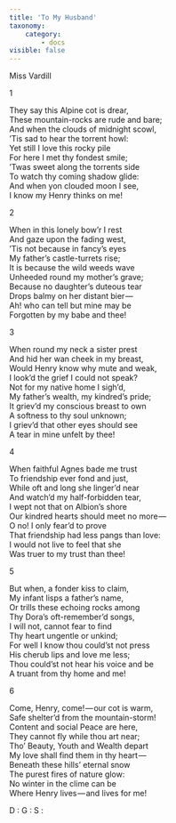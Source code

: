 ```yaml
---
title: 'To My Husband'
taxonomy:
    category:
        - docs
visible: false
---
```


<div class="author">Miss Vardill</div>

1

They say this Alpine cot is drear,  
These mountain-rocks are rude and bare;  
And when the clouds of midnight scowl,  
’Tis sad to hear the torrent howl:  
Yet still I love this rocky pile  
For here I met thy fondest smile;  
’Twas sweet along the torrents side  
To watch thy coming shadow glide:  
And when yon clouded moon I see,  
I know my Henry thinks on me!

2

When in this lonely bow’r I rest  
And gaze upon the fading west,  
’Tis not because in fancy’s eyes  
My father’s castle-turrets rise;  
It is because the wild weeds wave  
Unheeded round my mother’s grave;  
Because no daughter’s duteous tear  
Drops balmy on her distant bier —   
Ah! who can tell but mine may be  
Forgotten by my babe and thee!  

3

When round my neck a sister prest  
And hid her wan cheek in my breast,  
Would Henry know why mute and weak,  
I look’d the grief I could not speak?  
Not for my native home I sigh’d,  
My father’s wealth, my kindred’s pride;  
It griev’d my conscious breast to own  
A softness to thy soul unknown;  
I griev’d that other eyes should see  
A tear in mine unfelt by thee!

4

When faithful Agnes bade me trust  
To friendship ever fond and just,  
While oft and long she linger’d near  
And watch’d my half-forbidden tear,  
I wept not that on Albion’s shore  
Our kindred hearts should meet no more —   
O no! I only fear’d to prove  
That friendship had less pangs than love:  
I would not live to feel that she  
Was truer to my trust than thee!

5

But when, a fonder kiss to claim,  
My infant lisps a father’s name,  
Or trills these echoing rocks among  
Thy Dora’s oft-remember’d songs,  
I will not, cannot fear to find  
Thy heart ungentle or unkind;  
For well I know thou could’st not press  
His cherub lips and love me less;  
Thou could’st not hear his voice and be  
A truant from thy home and me!  

6

Come, Henry, come! — our cot is warm,  
Safe shelter’d from the mountain-storm!  
Content and social Peace are here,  
They cannot fly while thou art near;  
Tho’ Beauty, Youth and Wealth depart  
My love shall find them in thy heart —   
Beneath these hills’ eternal snow  
The purest fires of nature glow:  
No winter in the clime can be  
Where Henry lives — and lives for me!  


D : G : S :